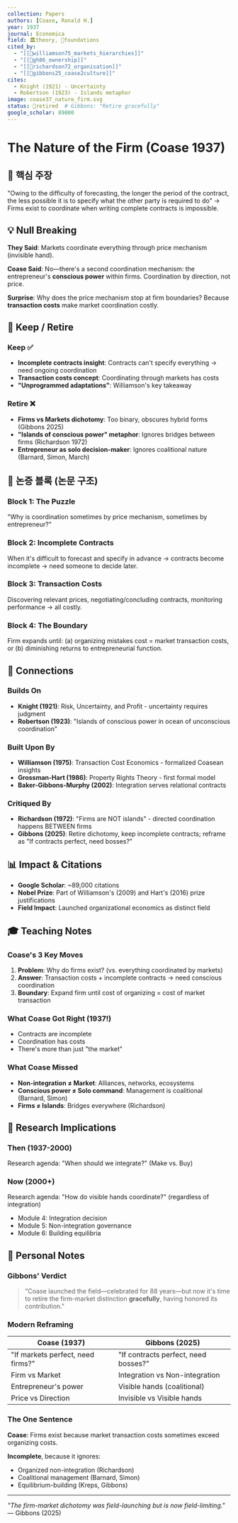 ```yaml
---
collection: Papers
authors: [Coase, Ronald H.]
year: 1937
journal: Economica
field: 🏛️theory, 🧱foundations
cited_by: 
  - "[[📜williamson75_markets_hierarchies]]"
  - "[[📜gh86_ownership]]"
  - "[[📜richardson72_organisation]]"
  - "[[📜gibbons25_coase2culture]]"
cites: 
  - Knight (1921) - Uncertainty
  - Robertson (1923) - Islands metaphor
image: coase37_nature_firm.svg
status: 🔴retired  # Gibbons: "Retire gracefully"
google_scholar: 89000
---
```


# The Nature of the Firm (Coase 1937)

## 🎯 핵심 주장
"Owing to the difficulty of forecasting, the longer the period of the contract, the less possible it is to specify what the other party is required to do" → Firms exist to coordinate when writing complete contracts is impossible.

## 💡 Null Breaking
**They Said**: Markets coordinate everything through price mechanism (invisible hand).

**Coase Said**: No—there's a second coordination mechanism: the entrepreneur's **conscious power** within firms. Coordination by direction, not price.

**Surprise**: Why does the price mechanism stop at firm boundaries? Because **transaction costs** make market coordination costly.

## 🔑 Keep / Retire

### Keep ✅
- **Incomplete contracts insight**: Contracts can't specify everything → need ongoing coordination
- **Transaction costs concept**: Coordinating through markets has costs
- **"Unprogrammed adaptations"**: Williamson's key takeaway

### Retire ❌
- **Firms vs Markets dichotomy**: Too binary, obscures hybrid forms (Gibbons 2025)
- **"Islands of conscious power" metaphor**: Ignores bridges between firms (Richardson 1972)
- **Entrepreneur as solo decision-maker**: Ignores coalitional nature (Barnard, Simon, March)

## 🧱 논증 블록 (논문 구조)

### Block 1: The Puzzle
"Why is coordination sometimes by price mechanism, sometimes by entrepreneur?"

### Block 2: Incomplete Contracts
When it's difficult to forecast and specify in advance → contracts become incomplete → need someone to decide later.

### Block 3: Transaction Costs
Discovering relevant prices, negotiating/concluding contracts, monitoring performance → all costly.

### Block 4: The Boundary
Firm expands until: (a) organizing mistakes cost = market transaction costs, or (b) diminishing returns to entrepreneurial function.

## 🔗 Connections

### Builds On
- **Knight (1921)**: Risk, Uncertainty, and Profit - uncertainty requires judgment
- **Robertson (1923)**: "Islands of conscious power in ocean of unconscious coordination"

### Built Upon By
- **Williamson (1975)**: Transaction Cost Economics - formalized Coasean insights
- **Grossman-Hart (1986)**: Property Rights Theory - first formal model
- **Baker-Gibbons-Murphy (2002)**: Integration serves relational contracts

### Critiqued By
- **Richardson (1972)**: "Firms are NOT islands" - directed coordination happens BETWEEN firms
- **Gibbons (2025)**: Retire dichotomy, keep incomplete contracts; reframe as "If contracts perfect, need bosses?"

## 📊 Impact & Citations
- **Google Scholar**: ~89,000 citations
- **Nobel Prize**: Part of Williamson's (2009) and Hart's (2016) prize justifications
- **Field Impact**: Launched organizational economics as distinct field

## 🎓 Teaching Notes

### Coase's 3 Key Moves
1. **Problem**: Why do firms exist? (vs. everything coordinated by markets)
2. **Answer**: Transaction costs + incomplete contracts → need conscious coordination
3. **Boundary**: Expand firm until cost of organizing = cost of market transaction

### What Coase Got Right (1937!)
- Contracts are incomplete
- Coordination has costs
- There's more than just "the market"

### What Coase Missed
- **Non-integration ≠ Market**: Alliances, networks, ecosystems
- **Conscious power ≠ Solo command**: Management is coalitional (Barnard, Simon)
- **Firms ≠ Islands**: Bridges everywhere (Richardson)

## 🔬 Research Implications

### Then (1937-2000)
Research agenda: "When should we integrate?" (Make vs. Buy)

### Now (2000+)
Research agenda: "How do visible hands coordinate?" (regardless of integration)
- Module 4: Integration decision
- Module 5: Non-integration governance
- Module 6: Building equilibria

## 📝 Personal Notes

### Gibbons' Verdict
> "Coase launched the field—celebrated for 88 years—but now it's time to retire the firm-market distinction **gracefully**, having honored its contribution."

### Modern Reframing
| Coase (1937) | Gibbons (2025) |
|--------------|----------------|
| "If markets perfect, need firms?" | "If contracts perfect, need bosses?" |
| Firm vs Market | Integration vs Non-integration |
| Entrepreneur's power | Visible hands (coalitional) |
| Price vs Direction | Invisible vs Visible hands |

### The One Sentence
**Coase**: Firms exist because market transaction costs sometimes exceed organizing costs.

**Incomplete**, because it ignores:
- Organized non-integration (Richardson)
- Coalitional management (Barnard, Simon)
- Equilibrium-building (Kreps, Gibbons)

---

*"The firm-market dichotomy was field-launching but is now field-limiting."* — Gibbons (2025)